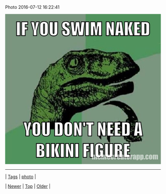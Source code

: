 <!--
title: Photo 2016-07-12 16
date: 2020-06-28T15:27:00.121Z
tags: photo
-->


Photo 2016-07-12 16:22:41

![](147295051504-0.jpg)

<!--BOTTOM-POST-NAVIGATION-->
---

| [Tags](tags.md) | [photo](tag-photo.md) |

| [Newer](147286767329.md) | [Top](index.md) | [Older](147306784709.md) |